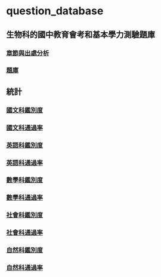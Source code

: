 # question_database
## 生物科的國中教育會考和基本學力測驗題庫
### [章節與出處分析](https://chihhsiangchien.github.io/question_database/統計.html)
### [題庫](https://chihhsiangchien.github.io/question_database/題庫.html)


## 統計
### [國文科鑑別度](https://chihhsiangchien.github.io/question_database/統計_國文_鑑別度.html)
### [國文科通過率](https://chihhsiangchien.github.io/question_database/統計_國文_通過率.html)

### [英語科鑑別度](https://chihhsiangchien.github.io/question_database/統計_英語_鑑別度.html)
### [英語科通過率](https://chihhsiangchien.github.io/question_database/統計_英語_通過率.html)



### [數學科鑑別度](https://chihhsiangchien.github.io/question_database/統計_數學_鑑別度.html)
### [數學科通過率](https://chihhsiangchien.github.io/question_database/統計_數學_通過率.html)


### [社會科鑑別度](https://chihhsiangchien.github.io/question_database/統計_社會_鑑別度.html)
### [社會科通過率](https://chihhsiangchien.github.io/question_database/統計_社會_通過率.html)


### [自然科鑑別度](https://chihhsiangchien.github.io/question_database/統計_自然_鑑別度.html)
### [自然科通過率](https://chihhsiangchien.github.io/question_database/統計_自然_通過率.html)

